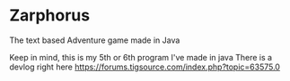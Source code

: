 # Zarphorus
The text based Adventure game made in Java

Keep in mind, this is my 5th or 6th program I've made in java
There is a devlog right here https://forums.tigsource.com/index.php?topic=63575.0
